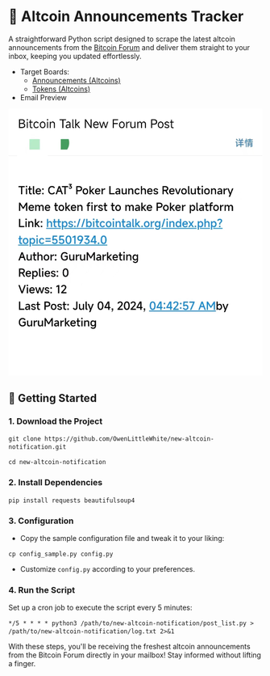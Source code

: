 # 🔔 Altcoin Announcements Tracker
A straightforward Python script designed to scrape the latest altcoin announcements from the [Bitcoin Forum](https://bitcointalk.org/index.php) and deliver them straight to your inbox, keeping you updated effortlessly.

* Target Boards:
    * [Announcements (Altcoins)](https://bitcointalk.org/index.php?board=159.0)
    * [Tokens (Altcoins)](https://bitcointalk.org/index.php?board=240.0)
* Email Preview

![alt text](preview.jpg)

## 🚀 Getting Started

### 1. Download the Project

```
git clone https://github.com/OwenLittleWhite/new-altcoin-notification.git
```

```
cd new-altcoin-notification
```

### 2. Install Dependencies

```
pip install requests beautifulsoup4
```

### 3. Configuration

* Copy the sample configuration file and tweak it to your liking:
```
cp config_sample.py config.py
```
* Customize `config.py` according to your preferences.

### 4. Run the Script

Set up a cron job to execute the script every 5 minutes:
```
*/5 * * * * python3 /path/to/new-altcoin-notification/post_list.py > /path/to/new-altcoin-notification/log.txt 2>&1
```
With these steps, you'll be receiving the freshest altcoin announcements from the Bitcoin Forum directly in your mailbox! Stay informed without lifting a finger.




